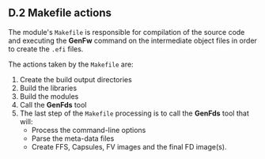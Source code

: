 <!--- @file
  D.2 Makefile actions

  Copyright (c) 2008-2017, Intel Corporation. All rights reserved.<BR>

  Redistribution and use in source (original document form) and 'compiled'
  forms (converted to PDF, epub, HTML and other formats) with or without
  modification, are permitted provided that the following conditions are met:

  1) Redistributions of source code (original document form) must retain the
     above copyright notice, this list of conditions and the following
     disclaimer as the first lines of this file unmodified.

  2) Redistributions in compiled form (transformed to other DTDs, converted to
     PDF, epub, HTML and other formats) must reproduce the above copyright
     notice, this list of conditions and the following disclaimer in the
     documentation and/or other materials provided with the distribution.

  THIS DOCUMENTATION IS PROVIDED BY TIANOCORE PROJECT "AS IS" AND ANY EXPRESS OR
  IMPLIED WARRANTIES, INCLUDING, BUT NOT LIMITED TO, THE IMPLIED WARRANTIES OF
  MERCHANTABILITY AND FITNESS FOR A PARTICULAR PURPOSE ARE DISCLAIMED. IN NO
  EVENT SHALL TIANOCORE PROJECT  BE LIABLE FOR ANY DIRECT, INDIRECT, INCIDENTAL,
  SPECIAL, EXEMPLARY, OR CONSEQUENTIAL DAMAGES (INCLUDING, BUT NOT LIMITED TO,
  PROCUREMENT OF SUBSTITUTE GOODS OR SERVICES; LOSS OF USE, DATA, OR PROFITS;
  OR BUSINESS INTERRUPTION) HOWEVER CAUSED AND ON ANY THEORY OF LIABILITY,
  WHETHER IN CONTRACT, STRICT LIABILITY, OR TORT (INCLUDING NEGLIGENCE OR
  OTHERWISE) ARISING IN ANY WAY OUT OF THE USE OF THIS DOCUMENTATION, EVEN IF
  ADVISED OF THE POSSIBILITY OF SUCH DAMAGE.

-->

## D.2 Makefile actions

The module's `Makefile` is responsible for compilation of the source code and
executing the **GenFw** command on the intermediate object files in order to
create the `.efi` files.

The actions taken by the `Makefile` are:

1. Create the build output directories
2. Build the libraries
3. Build the modules
4. Call the **GenFds** tool
5. The last step of the `Makefile` processing is to call the **GenFds** tool that
   will:
   * Process the command-line options
   * Parse the meta-data files
   * Create FFS, Capsules, FV images and the final FD image(s).

